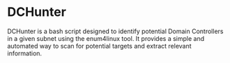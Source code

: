 # DCHunter
DCHunter is a bash script designed to identify potential Domain Controllers in a given subnet using the enum4linux tool. It provides a simple and automated way to scan for potential targets and extract relevant information.
